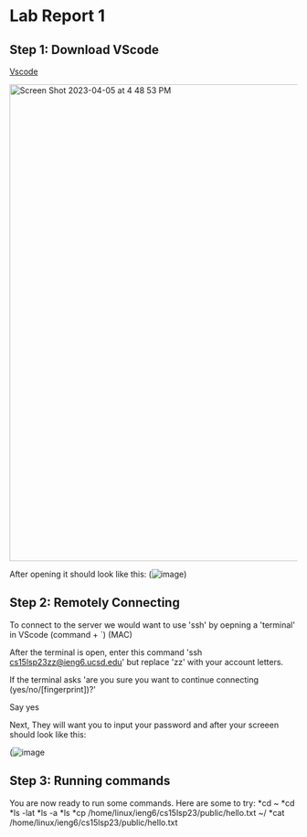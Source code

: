 # Lab Report 1

## Step 1: Download VScode

[Vscode](https://code.visualstudio.com/download)

<img width="835" alt="Screen Shot 2023-04-05 at 4 48 53 PM" src="https://user-images.githubusercontent.com/110417599/230238137-d9137d34-b96b-4ee7-a47d-bd2c20ef3697.png">

After opening it should look like this:
(![image](https://user-images.githubusercontent.com/110417599/231013705-bd82b39f-3d27-452c-a9e2-6f8e106b9a01.png))

## Step 2: Remotely Connecting

To connect to the server we would want to use 'ssh' by oepning a 'terminal' in VScode (command + `) (MAC)

After the terminal is open, enter this command 'ssh cs15lsp23zz@ieng6.ucsd.edu' but replace 'zz' with your account letters.

If the terminal asks 'are you sure you want to continue connecting (yes/no/[fingerprint])?' 

Say yes

Next, They will want you to input your password and after your screeen should look like this:

(![image](https://user-images.githubusercontent.com/110417599/231014453-111893f3-dd0a-47db-a824-89d206153696.png)

## Step 3: Running commands 

You are now ready to run some commands. 
Here are some to try:
*cd ~
*cd
*ls -lat
*ls -a
*ls <directory> 
*cp /home/linux/ieng6/cs15lsp23/public/hello.txt ~/
*cat /home/linux/ieng6/cs15lsp23/public/hello.txt
